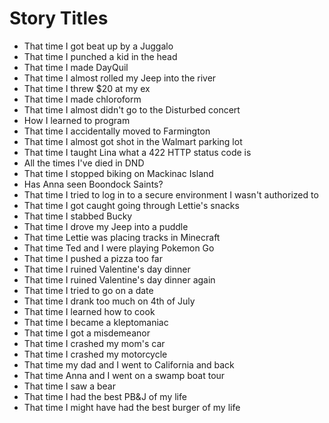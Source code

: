 # Story Titles

- That time I got beat up by a Juggalo
- That time I punched a kid in the head
- That time I made DayQuil
- That time I almost rolled my Jeep into the river
- That time I threw $20 at my ex
- That time I made chloroform
- That time I almost didn't go to the Disturbed concert
- How I learned to program
- That time I accidentally moved to Farmington
- That time I almost got shot in the Walmart parking lot
- That time I taught Lina what a 422 HTTP status code is
- All the times I've died in DND
- That time I stopped biking on Mackinac Island
- Has Anna seen Boondock Saints?
- That time I tried to log in to a secure environment I wasn't authorized to
- That time I got caught going through Lettie's snacks
- That time I stabbed Bucky
- That time I drove my Jeep into a puddle
- That time Lettie was placing tracks in Minecraft
- That time Ted and I were playing Pokemon Go
- That time I pushed a pizza too far
- That time I ruined Valentine's day dinner
- That time I ruined Valentine's day dinner again
- That time I tried to go on a date
- That time I drank too much on 4th of July
- That time I learned how to cook
- That time I became a kleptomaniac
- That time I got a misdemeanor
- That time I crashed my mom's car
- That time I crashed my motorcycle
- That time my dad and I went to California and back
- That time Anna and I went on a swamp boat tour
- That time I saw a bear
- That time I had the best PB&J of my life
- That time I might have had the best burger of my life
